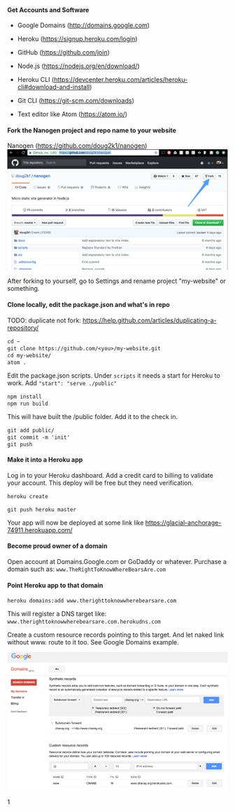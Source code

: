 #### Get Accounts and Software

- Google Domains (http://domains.google.com)
- Heroku (https://signup.heroku.com/login)
- GitHub (https://github.com/join)


- Node.js (https://nodejs.org/en/download/)
- Heroku CLI (https://devcenter.heroku.com/articles/heroku-cli#download-and-install)
- Git CLI (https://git-scm.com/downloads)
- Text editor like Atom (https://atom.io/)

#### Fork the Nanogen project and repo name to your website
Nanogen (https://github.com/doug2k1/nanogen)
![](images/img1.png)

After forking to yourself, go to Settings and rename project "my-website" or something.

#### Clone locally, edit the package.json and what's in repo

TODO: duplicate not fork: https://help.github.com/articles/duplicating-a-repository/

```
cd ~
git clone https://github.com/<you>/my-website.git
cd my-website/
atom .
```

Edit the package.json scripts. Under `scripts` it needs a start for Heroku to work. Add `"start": "serve ./public"`

```
npm install
npm run build
```

This will have built the /public folder. Add it to the check in.

```
git add public/
git commit -m 'init'
git push
```

#### Make it into a Heroku app

Log in to your Heroku dashboard. Add a credit card to billing to validate your account. This deploy will be free but they need verification.

```
heroku create
```

```
git push heroku master
```

Your app will now be deployed at some link like https://glacial-anchorage-74911.herokuapp.com/

#### Become proud owner of a domain

Open account at Domains.Google.com or GoDaddy or whatever. Purchase a domain such as: `www.TheRightToKnowWhereBearsAre.com`

#### Point Heroku app to that domain

```
heroku domains:add www.therighttoknowwherebearsare.com
```

This will register a DNS target like: `www.therighttoknowwherebearsare.com.herokudns.com`

Create a custom resource records pointing to this target. And let naked link without www. route to it too. See Google Domains example.

![](images/img2.png)


















1
